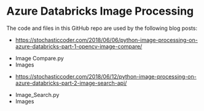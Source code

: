 # Azure Databricks Image Processing

The code and files in this GitHub repo are used by the following blog posts:

- https://stochasticcoder.com/2018/06/06/python-image-processing-on-azure-databricks-part-1-opencv-image-compare/ 
* Image Compare.py
* Images
- https://stochasticcoder.com/2018/06/12/python-image-processing-on-azure-databricks-part-2-image-search-api/
* Image_Search.py
* Images
